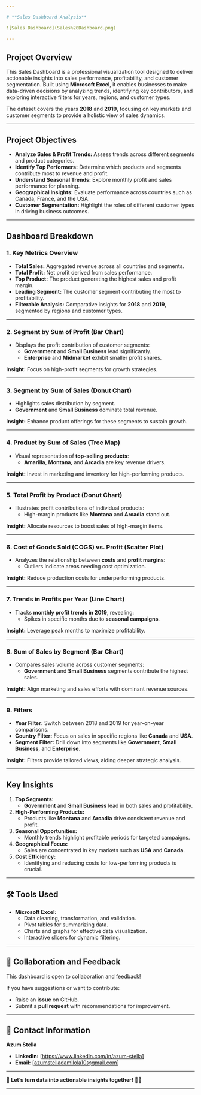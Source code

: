 ```yaml
---

# **Sales Dashboard Analysis**  

![Sales Dashboard](Sales%20Dashboard.png)  

---
```


## **Project Overview**  
This Sales Dashboard is a professional visualization tool designed to deliver actionable insights into sales performance, profitability, and customer segmentation. Built using **Microsoft Excel**, it enables businesses to make data-driven decisions by analyzing trends, identifying key contributors, and exploring interactive filters for years, regions, and customer types.  

The dataset covers the years **2018** and **2019**, focusing on key markets and customer segments to provide a holistic view of sales dynamics.  

---

## **Project Objectives**  
- **Analyze Sales & Profit Trends:** Assess trends across different segments and product categories.  
- **Identify Top Performers:** Determine which products and segments contribute most to revenue and profit.  
- **Understand Seasonal Trends:** Explore monthly profit and sales performance for planning.  
- **Geographical Insights:** Evaluate performance across countries such as Canada, France, and the USA.  
- **Customer Segmentation:** Highlight the roles of different customer types in driving business outcomes.  

---

## **Dashboard Breakdown**  

### **1. Key Metrics Overview**  
- **Total Sales:** Aggregated revenue across all countries and segments.  
- **Total Profit:** Net profit derived from sales performance.  
- **Top Product:** The product generating the highest sales and profit margin.  
- **Leading Segment:** The customer segment contributing the most to profitability.  
- **Filterable Analysis:** Comparative insights for **2018** and **2019**, segmented by regions and customer types.  

---

### **2. Segment by Sum of Profit (Bar Chart)**  
- Displays the profit contribution of customer segments:  
  - **Government** and **Small Business** lead significantly.  
  - **Enterprise** and **Midmarket** exhibit smaller profit shares.  

**Insight:** Focus on high-profit segments for growth strategies.  

---

### **3. Segment by Sum of Sales (Donut Chart)**  
- Highlights sales distribution by segment.  
- **Government** and **Small Business** dominate total revenue.  

**Insight:** Enhance product offerings for these segments to sustain growth.  

---

### **4. Product by Sum of Sales (Tree Map)**  
- Visual representation of **top-selling products**:  
  - **Amarilla**, **Montana**, and **Arcadia** are key revenue drivers.  

**Insight:** Invest in marketing and inventory for high-performing products.  

---

### **5. Total Profit by Product (Donut Chart)**  
- Illustrates profit contributions of individual products:  
  - High-margin products like **Montana** and **Arcadia** stand out.  

**Insight:** Allocate resources to boost sales of high-margin items.  

---

### **6. Cost of Goods Sold (COGS) vs. Profit (Scatter Plot)**  
- Analyzes the relationship between **costs** and **profit margins**:  
  - Outliers indicate areas needing cost optimization.  

**Insight:** Reduce production costs for underperforming products.  

---

### **7. Trends in Profits per Year (Line Chart)**  
- Tracks **monthly profit trends in 2019**, revealing:  
  - Spikes in specific months due to **seasonal campaigns**.  

**Insight:** Leverage peak months to maximize profitability.  

---

### **8. Sum of Sales by Segment (Bar Chart)**  
- Compares sales volume across customer segments:  
  - **Government** and **Small Business** segments contribute the highest sales.  

**Insight:** Align marketing and sales efforts with dominant revenue sources.  

---

### **9. Filters**  
- **Year Filter:** Switch between 2018 and 2019 for year-on-year comparisons.  
- **Country Filter:** Focus on sales in specific regions like **Canada** and **USA**.  
- **Segment Filter:** Drill down into segments like **Government**, **Small Business**, and **Enterprise**.  

**Insight:** Filters provide tailored views, aiding deeper strategic analysis.  

---

## **Key Insights**  
1. **Top Segments:**  
   - **Government** and **Small Business** lead in both sales and profitability.  
2. **High-Performing Products:**  
   - Products like **Montana** and **Arcadia** drive consistent revenue and profit.  
3. **Seasonal Opportunities:**  
   - Monthly trends highlight profitable periods for targeted campaigns.  
4. **Geographical Focus:**  
   - Sales are concentrated in key markets such as **USA** and **Canada**.  
5. **Cost Efficiency:**  
   - Identifying and reducing costs for low-performing products is crucial.  

---

## 🛠 **Tools Used**  
- **Microsoft Excel:**  
   - Data cleaning, transformation, and validation.  
   - Pivot tables for summarizing data.  
   - Charts and graphs for effective data visualization.  
   - Interactive slicers for dynamic filtering.  

---

## 🤝 **Collaboration and Feedback**  
This dashboard is open to collaboration and feedback!  

If you have suggestions or want to contribute:  
- Raise an **issue** on GitHub.  
- Submit a **pull request** with recommendations for improvement.  

--- 

## 📧 **Contact Information**  
**Azum Stella**  
- **LinkedIn:** [https://www.linkedin.com/in/azum-stella]  
- **Email:** [azumstelladamilola10@gmail.com]  

---

**🔗 Let’s turn data into actionable insights together!** 🚀✨  

---

